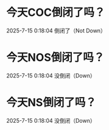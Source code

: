 # 今天COC倒闭了吗？

2025-7-15 0:18:04 倒闭了（Not Down）

# 今天NOS倒闭了吗？

2025-7-15 0:18:04 没倒闭（Down）

# 今天NS倒闭了吗？

2025-7-15 0:18:04 没倒闭（Down）

